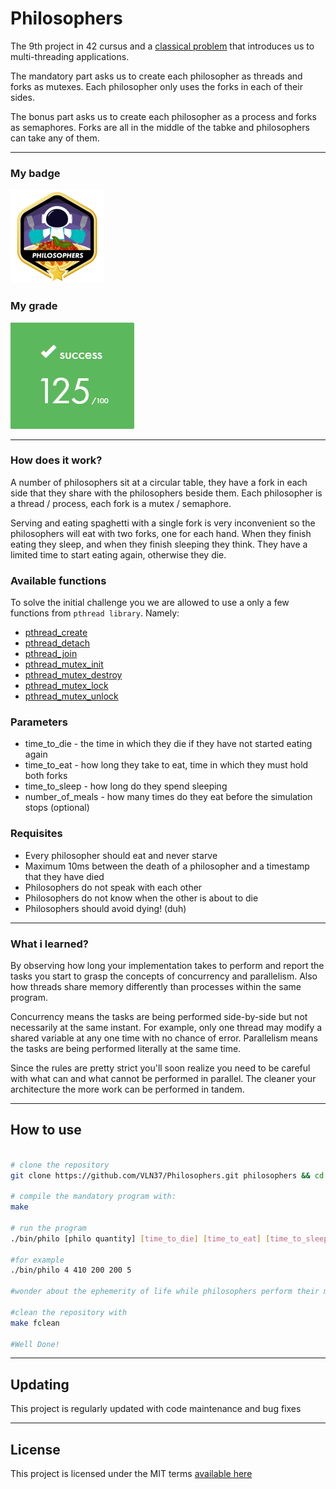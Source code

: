 # Philosophers

The 9th project in 42 cursus and a [classical problem](https://en.wikipedia.org/wiki/Dining_philosophers_problem) that introduces us to multi-threading applications.

The mandatory part asks us to create each philosopher as threads and forks as mutexes. Each philosopher only uses the forks in each of their sides.


The bonus part asks us to create each philosopher as a process and forks as semaphores. Forks are all in the middle of the tabke and philosophers can take any of them.

---

### My badge

![philobadge](docs/philosophersm.png)

### My grade

![philograde](docs/philosophersgrade.png)

---

### How does it work?

A number of philosophers sit at a circular table, they have a fork in each side that they share with the philosophers beside them. Each philosopher is a thread / process, each fork is a mutex / semaphore.

Serving and eating spaghetti with a single fork is very inconvenient so the philosophers will eat with two forks, one for each hand. When they finish eating they sleep, and when they finish sleeping they think. They have a limited time to start eating again, otherwise they die.

### Available functions

To solve the initial challenge you we are allowed to use a only a few functions from ``pthread library``. Namely:

- [pthread_create](https://man7.org/linux/man-pages/man3/pthread_create.3.html)
- [pthread_detach](https://man7.org/linux/man-pages/man3/pthread_detach.3.html)
- [pthread_join](https://man7.org/linux/man-pages/man3/pthread_join.3.html)
- [pthread_mutex_init](https://man7.org/linux/man-pages/man3/pthread_mutex_init.3p.html)
- [pthread_mutex_destroy](https://man7.org/linux/man-pages/man3/pthread_mutex_destroy.3p.html)
- [pthread_mutex_lock](https://man7.org/linux/man-pages/man3/pthread_mutex_lock.3p.html)
- [pthread_mutex_unlock](https://man7.org/linux/man-pages/man3/pthread_mutex_lock.3p.html)

### Parameters

- time_to_die - the time in which they die if they have not started eating again
- time_to_eat - how long they take to eat, time in which they must hold both forks
- time_to_sleep - how long do they spend sleeping
- number_of_meals - how many times do they eat before the simulation stops (optional)

### Requisites

- Every philosopher should eat and never starve
- Maximum 10ms between the death of a philosopher and a timestamp that they have died
- Philosophers do not speak with each other
- Philosophers do not know when the other is about to die
- Philosophers should avoid dying! (duh)

---

### What i learned?

By observing how long your implementation takes to perform and report the tasks you start to grasp the concepts of concurrency and parallelism. Also how threads share memory differently than processes within the same program.

Concurrency means the tasks are being performed side-by-side but not necessarily at the same instant. For example, only one thread may modify a shared variable at any one time with no chance of error. Parallelism means the tasks are being performed literally at the same time.

Since the rules are pretty strict you'll soon realize you need to be careful with what can and what cannot be performed in parallel. The cleaner your architecture the more work can be performed in tandem.

---

## How to use

``` bash

# clone the repository
git clone https://github.com/VLN37/Philosophers.git philosophers && cd philosophers

# compile the mandatory program with:
make

# run the program
./bin/philo [philo quantity] [time_to_die] [time_to_eat] [time_to_sleep] [optional: number of times each philosopher must eat]

#for example
./bin/philo 4 410 200 200 5

#wonder about the ephemerity of life while philosophers perform their mundane routines

#clean the repository with
make fclean

#Well Done!
```

---
## Updating

This project is regularly updated with code maintenance and bug fixes

---

## License

This project is licensed under the MIT terms [available here](LICENSE)

